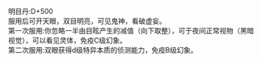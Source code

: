 <title>明目丹</title>
<meta name="GENERATOR" content="WinCHM">
<meta http-equiv="Content-Type" content="text/html; charset=gb2312">
<br>明目丹:D+500 
<br>服用后可开天眼，双目明亮，可见鬼神，看破虚妄。 
<br>第一次服用:你忽略一半由目眩产生的减值（向下取整），可于夜间正常视物（黑暗视觉），可以看见灵体，免疫C级幻象。 
<br>第二次服用:双眼获得d级特异本质的侦测能力，免疫B级幻象。 